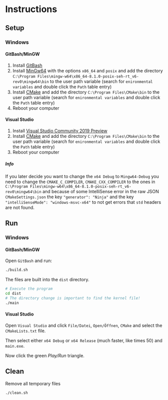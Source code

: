 # Instructions

## Setup

### Windows

#### GitBash/MinGW

1. Install [GitBash](https://git-scm.com/downloads)
2. Install [MinGw64](https://sourceforge.net/projects/mingw-w64/files/latest/download) with the options `x86_64`  and `posix` and add the directory `C:\Program Files\mingw-w64\x86_64-8.1.0-posix-seh-rt_v6-rev0\mingw64\bin` to the user path variable (search for `enironmental variables` and double click the `Path` table entry)
3. Install [CMake](https://cmake.org/download) and add the directory `C:\Program Files\CMake\bin` to the user path variable (search for `enironmental variables` and double click the `Path` table entry)
4. Reboot your computer

#### Visual Studio

1. Install [Visual Studio Community 2019 Preview](https://visualstudio.microsoft.com/vs/preview)
2. Install [CMake](https://cmake.org/download) and add the directory `C:\Program Files\CMake\bin` to the user path variable (search for `enironmental variables` and double click the `Path` table entry)
3. Reboot your computer

##### Info

If you later decide you want to change the `x64 Debug` to `Mingw64-Debug` you need to change the `CMAKE_C_COMPILER`, `CMAKE_CXX_COMPILER` to the ones  in `C:\Program Files\mingw-w64\x86_64-8.1.0-posix-seh-rt_v6-rev0\mingw64\bin` and because of some IntelliSense error in the raw JSON `CMakeSettings.json` the key `"generator": "Ninja"` and the key `"intelliSenseMode": "windows-msvc-x64"` to not get errors that `std` headers are not found.

## Run

### Windows

#### GitBash/MinGW

Open `GitBash` and run:

```sh
./build.sh
```

The files are built into the `dist` directory.

```sh
# Execute the program
cd dist
# The directory change is important to find the kernel file!
./main
```

#### Visual Studio

Open `Visual Studio` and click `File/Datei`, `Open/Öffnen`, `CMake` and select the `CMakeLists.txt` file.

Then select either `x64 Debug` or `x64 Release` (much faster, like times 50) and `main.exe`.

Now click the green *Play/Run* triangle.

## Clean

Remove all temporary files

```sh
./clean.sh
```

